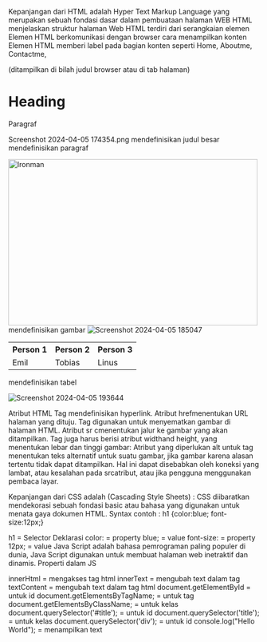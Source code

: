 Kepanjangan dari HTML adalah Hyper Text Markup Language yang merupakan sebuah fondasi dasar dalam pembuataan halaman WEB 
HTML menjelaskan struktur halaman Web
HTML terdiri dari serangkaian elemen
Elemen HTML berkomunikasi dengan browser cara menampilkan konten
Elemen HTML memberi label pada bagian konten seperti Home, Aboutme, Contactme,


<title>menentukan judul untuk halaman HTML</title>(ditampilkan di bilah judul browser atau di tab halaman)
<h1>Heading</h1>
<p>Paragraf</p>
Screenshot 2024-04-05 174354.png
mendefinisikan judul besar
mendefinisikan paragraf


<img src="https://en.wikipedia.org/wiki/File:Iron_Man_(circa_2018).png" 
  alt="Ironman" width="500" height="333">
mendefinisikan gambar
![Screenshot 2024-04-05 185047](https://github.com/ndan47/praktikum-web-1/assets/164461477/6865f5fb-98a2-424f-aec7-bb717a524b39)

<table style="width:100%">
  <tr>
    <th>Person 1</th>
    <th>Person 2</th>
    <th>Person 3</th>
  </tr>
  <tr>
    <td>Emil</td>
    <td>Tobias</td>
    <td>Linus</td>
  </tr>
</table>
mendefinisikan tabel

![Screenshot 2024-04-05 193644](https://github.com/ndan47/praktikum-web-1/assets/164461477/51362fb9-adbc-4563-9d7a-9674fbd975ad)







Atribut HTML
Tag mendefinisikan hyperlink. Atribut hrefmenentukan URL halaman yang dituju.
Tag digunakan untuk menyematkan gambar di halaman HTML. Atribut sr cmenentukan jalur ke gambar yang akan ditampilkan.
Tag juga harus berisi atribut widthand height, yang menentukan lebar dan tinggi gambar:
Atribut yang diperlukan alt untuk  tag menentukan teks alternatif untuk suatu gambar, jika gambar karena alasan tertentu tidak dapat ditampilkan. Hal ini dapat disebabkan oleh koneksi yang lambat, atau kesalahan pada srcatribut, atau jika pengguna menggunakan pembaca layar.

Kepanjangan dari CSS adalah (Cascading Style Sheets) : CSS diibaratkan mendekorasi sebuah fondasi basic atau bahasa yang digunakan untuk menata gaya dokumen HTML.
Syntax contoh : h1 {color:blue; font-size:12px;}

h1 = Selector Deklarasi
color: = property
blue; = value
font-size: = property
12px; = value
Java Script adalah bahasa pemrograman paling populer di dunia, Java Script digunakan untuk membuat halaman web inetraktif dan dinamis. Properti dalam JS

innerHtml = mengakses tag html
innerText = mengubah text dalam tag
textContent = mengubah text dalam tag html
document.getElementById = untuk id
document.getElementsByTagName; = untuk tag
document.getElementsByClassName; = untuk kelas
document.querySelector('#title'); = untuk id
document.querySelector('title'); = untuk kelas
document.querySelector('div'); = untuk id
console.log("Hello World"); = menampilkan text
